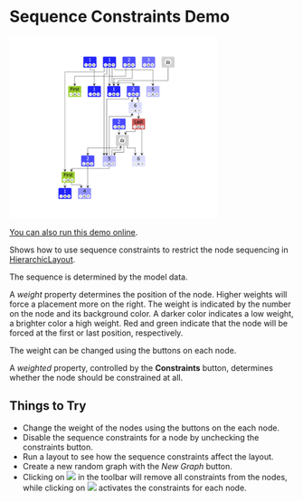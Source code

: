# Sequence Constraints Demo

<img src="../../resources/image/sequenceconstraints.png" alt="demo-thumbnail" height="320"/>

[You can also run this demo online](https://live.yworks.com/demos/layout/sequenceconstraints/index.html).

Shows how to use sequence constraints to restrict the node sequencing in [HierarchicLayout](https://docs.yworks.com/yfileshtml/#/api/HierarchicLayout).

The sequence is determined by the model data.

A _weight_ property determines the position of the node. Higher weights will force a placement more on the right. The weight is indicated by the number on the node and its background color. A darker color indicates a low weight, a brighter color a high weight. Red and green indicate that the node will be forced at the first or last position, respectively.

The weight can be changed using the buttons on each node.

A _weighted_ property, controlled by the **Constraints** button, determines whether the node should be constrained at all.

## Things to Try

- Change the weight of the nodes using the buttons on the each node.
- Disable the sequence constraints for a node by unchecking the constraints button.
- Run a layout to see how the sequence constraints affect the layout.
- Create a new random graph with the _New Graph_ button.
- Clicking on ![](../../resources/icons/delete2-16.svg) in the toolbar will remove all constraints from the nodes, while clicking on ![](../../resources/icons/star-16.svg) activates the constraints for each node.
